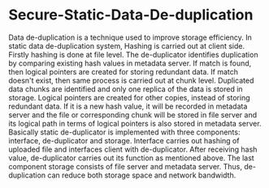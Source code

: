 # Secure-Static-Data-De-duplication
Data de-duplication is a technique used to improve storage efficiency. In static data de-duplication system, Hashing is carried out at client side. Firstly hashing is done at file level. The de-duplicator identifies duplication by comparing existing hash values in
metadata server. If match is found, then logical pointers are created for storing redundant data. If match doesn't exist, then same process is carried out at chunk level. Duplicated data chunks are identified and only one replica of the data is stored in storage. Logical pointers are created for other copies, instead of storing redundant data. If it is a new hash value, it will be recorded in
metadata server and the file or corresponding chunk will be stored in file server and its logical path in terms of logical pointers is also stored in metadata server. Basically static de-duplicator is implemented with three components: interface, de-duplicator and storage.
Interface carries out hashing of uploaded file and interfaces client with de-duplicator. After receiving hash value, de-duplicator carries out its function as mentioned above. The last component storage consists of file server and metadata server. Thus, de-duplication can reduce both storage space and network bandwidth.
